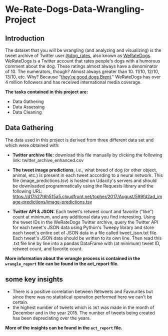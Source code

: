 # We-Rate-Dogs-Data-Wrangling-Project


## Introduction

The dataset that you will be wrangling (and analyzing and visualizing) is the tweet archive of Twitter user [@dog_rates](https://twitter.com/dog_rates), also known as [WeRateDogs](https://en.wikipedia.org/wiki/WeRateDogs). WeRateDogs is a Twitter account that rates people's dogs with a humorous comment about the dog. These ratings almost always have a denominator of 10. The numerators, though? Almost always greater than 10. 11/10, 12/10, 13/10, etc. Why? Because "[they're good dogs Brent](http://knowyourmeme.com/memes/theyre-good-dogs-brent)." WeRateDogs has over 4 million followers and has received international media coverage.

**The tasks contained in this project are:**
- Data Gathering
- Data Assessing
- Data Cleaning

## Data Gathering
The data used in this project is derived from three different data set and which were obtained with:
- **Twitter archive file:** download this file manually by clicking the following link: twitter_archive_enhanced.csv

- **The tweet image predictions**, i.e., what breed of dog (or other object, animal, etc.) is present in each tweet according to a neural network. This file (image_predictions.tsv) is hosted on Udacity's servers and should be downloaded programmatically using the Requests library and the following URL: https://d17h27t6h515a5.cloudfront.net/topher/2017/August/599fd2ad_image-predictions/image-predictions.tsv

- **Twitter API & JSON:** Each tweet's retweet count and favorite ("like") count at minimum, and any additional data you find interesting. Using the tweet IDs in the WeRateDogs Twitter archive, query the Twitter API for each tweet's JSON data using Python's Tweepy library and store each tweet's entire set of JSON data in a file called tweet_json.txt file. 
    Each tweet's JSON data should be written to its own line. Then read this .txt file line by line into a pandas DataFrame with (at minimum) tweet ID, retweet count, and favorite count. 
    
**More information about the wrangle process is contained in the `wrangle_report` file can be found in the act_report file.**

## some key insights
- There is a positive correlation between Retweets and Favourites but since there was no statistical operation performed here we can't be certain.
- the highest number of tweets which is `367` was made in the month of December and in the year 2015. The number of tweets being created has been depreciating over the years.

**More of the insights can be found in the `act_report` file.**
